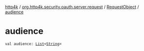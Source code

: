 [http4k](../../index.md) / [org.http4k.security.oauth.server.request](../index.md) / [RequestObject](index.md) / [audience](./audience.md)

# audience

`val audience: `[`List`](https://kotlinlang.org/api/latest/jvm/stdlib/kotlin.collections/-list/index.html)`<`[`String`](https://kotlinlang.org/api/latest/jvm/stdlib/kotlin/-string/index.html)`>`